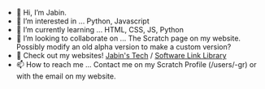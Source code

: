 - 👋 Hi, I’m Jabin.
- 👀 I’m interested in ... Python, Javascript
- 🌱 I’m currently learning ... HTML, CSS, JS, Python
- 💞️ I’m looking to collaborate on ... The Scratch page on my website. Possibly modify an old alpha version to make a custom version?
- 📢 Check out my websites! [Jabin's Tech](https://jabinstech.net) / [Software Link Library](https://softwarelinklibrary.github.io/)
- 📫 How to reach me ... Contact me on my Scratch Profile (/users/-gr) or with the email on my website.
